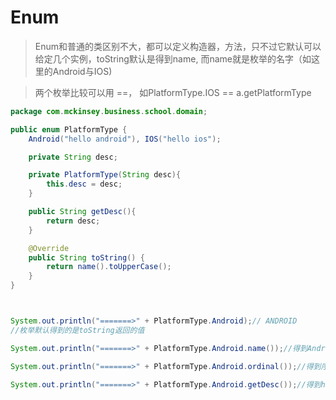 # Enum

> Enum和普通的类区别不大，都可以定义构造器，方法，只不过它默认可以给定几个实例，toString默认是得到name, 而name就是枚举的名字（如这里的Android与IOS)

> 两个枚举比较可以用 ==， 如PlatformType.IOS == a.getPlatformType

```java
package com.mckinsey.business.school.domain;

public enum PlatformType {
    Android("hello android"), IOS("hello ios");

    private String desc;

    private PlatformType(String desc){
        this.desc = desc;
    }

    public String getDesc(){
        return desc;
    }

    @Override
    public String toString() {
        return name().toUpperCase();
    }
}



System.out.println("=======>" + PlatformType.Android);// ANDROID
//枚举默认得到的是toString返回的值

System.out.println("=======>" + PlatformType.Android.name());//得到Android

System.out.println("=======>" + PlatformType.Android.ordinal());//得到序号，第一个为0

System.out.println("=======>" + PlatformType.Android.getDesc());//得到hello android
```
